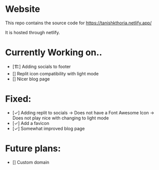 # Website
This repo contains the source code for https://tanishkthoria.netlify.app/ 

It is hosted through netlify.

# Currently Working on..
- [🏗️]  Adding socials to footer
- [] Replit icon compatibility with light mode
- [] Nicer blog page 

# Fixed:
- [✓] Adding replit to socials 
      -> Does not have a Font Awesome Icon
      -> Does not play nice with changing to light mode
- [✓] Add a favicon
- [✓] Somewhat improved blog page
     

# Future plans:
- [] Custom domain
